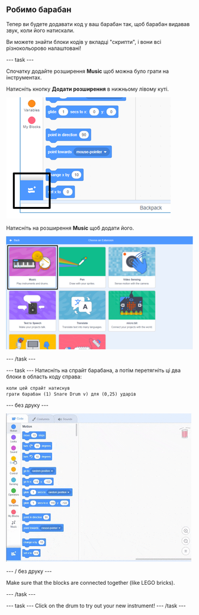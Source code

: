 ## Робимо барабан

Тепер ви будете додавати код у ваш барабан так, щоб барабан видавав звук, коли його натискали.

Ви можете знайти блоки кодів у вкладці "скрипти", і вони всі різнокольорово налаштовані!

\--- task \---

Спочатку додайте розширення **Music** щоб можна було грати на інструментах.

Натисніть кнопку **Додати розширення** в нижньому лівому куті.

![додайте кнопку розширення, виділену](images/add-extension-annotated.png)

Натисніть на розширення **Music** щоб додати його.

![music extension highlighted](images/click-music-annotated.png)

\--- /task \---

\--- task \--- Натисніть на спрайт барабана, а потім перетягніть ці два блоки в область коду справа:

```blocks3
коли цей спрайт натиснув
грати барабан (1) Snare Drum v) для (0,25) ударів
```

\--- без друку \---

![скріншот](images/connect-block.gif)

\--- / без друку \---

Make sure that the blocks are connected together (like LEGO bricks).

\--- /task \---

\--- task \--- Click on the drum to try out your new instrument! \--- /task \---